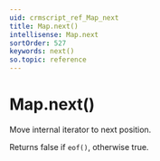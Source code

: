 ```yaml
---
uid: crmscript_ref_Map_next
title: Map.next()
intellisense: Map.next
sortOrder: 527
keywords: next()
so.topic: reference
---
```


# Map.next()

Move internal iterator to next position.

Returns false if `eof()`, otherwise true.
